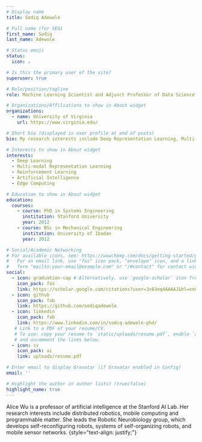```yaml
---
# Display name
title: Sodiq Adewole

# Full name (for SEO)
first_name: Sodiq
last_name: Adewole

# Status emoji
status:
  icon: ☕️

# Is this the primary user of the site?
superuser: true

# Role/position/tagline
role: Machine Learning Scientist and Adjunct Professor of Data Science

# Organizations/Affiliations to show in About widget
organizations:
  - name: University of Virginia
    url: https://www.virginia.edu/

# Short bio (displayed in user profile at end of posts)
bio: My research interests include Deep Representation Learning, Multi-modal Representation Learning, Reinforcement Learning, Artificial Intelligence, Edge Computing.

# Interests to show in About widget
interests:
  - Deep Learning
  - Multi-modal Representation Learning
  - Reinforcement Learning
  - Artificial Intelligence
  - Edge Computing

# Education to show in About widget
education:
  courses:
    - course: PhD in Systems Engineering
      institution: Stanford University
      year: 2012
    - course: BSc in Mechanical Engineering
      institution: University of Ibadan
      year: 2012

# Social/Academic Networking
# For available icons, see: https://wowchemy.com/docs/getting-started/page-builder/#icons
#   For an email link, use "fas" icon pack, "envelope" icon, and a link in the
#   form "mailto:your-email@example.com" or "/#contact" for contact widget.
social:
  - icon: graduation-cap # Alternatively, use `google-scholar` icon from `ai` icon pack
    icon_pack: fas
    link: https://scholar.google.com/citations?user=3v83eq4AAAAJ&hl=en&oi=ao
  - icon: github
    icon_pack: fab
    link: https://github.com/sodiqadewole
  - icon: linkedin
    icon_pack: fab
    link: https://www.linkedin.com/in/sodiq-adewole-phd/
   # Link to a PDF of your resume/CV.
   # To use: copy your resume to `static/uploads/resume.pdf`, enable `ai` icons in `params.yaml`,
   # and uncomment the lines below.
  - icon: cv
    icon_pack: ai
    link: uploads/resume.pdf

# Enter email to display Gravatar (if Gravatar enabled in Config)
email: ''

# Highlight the author in author lists? (true/false)
highlight_name: true
---
```


Alice Wu is a professor of artificial intelligence at the Stanford AI Lab. Her research interests include distributed robotics, mobile computing and programmable matter. She leads the Robotic Neurobiology group, which develops self-reconfiguring robots, systems of self-organizing robots, and mobile sensor networks.
{style="text-align: justify;"}
